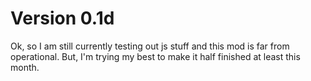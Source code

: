 # Version 0.1d

Ok, so I am still currently testing out js stuff and this mod is far from operational. But, I'm trying my best to make it half finished at least this month.